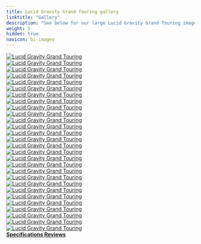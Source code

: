 ```yaml
---
title: Lucid Gravity Grand Touring gallery
linktitle: "Gallery"
description: "See below for our large Lucid Gravity Grand Touring image gallery. Click pictures for high-resolution versions."
weight: 5
hidden: true
navicon: bi-images
---
```

<!-- markdownlint-disable MD033 -->
<div class="row" id ="my-gallery">
	<div class="pswp-grid-item col-6 col-md-4">
		<a href="https://media.evkx.net/multimedia/models/lucid/gravity/gravity_grand_touring/exterior_1.jpeg"
data-pswp-src="https://media.evkx.net/multimedia/models/lucid/gravity/gravity_grand_touring/exterior_1.jpeg"
data-pswp-width="3000"
data-pswp-height="1687" 
target="_blank">
			<img src="https://media.evkx.net/multimedia/models/lucid/gravity/gravity_grand_touring/exterior_1_xst.jpeg" alt="Lucid Gravity Grand Touring" class="img-fluid " />
		</a>
	</div>
	<div class="pswp-grid-item col-6 col-md-4">
		<a href="https://media.evkx.net/multimedia/models/lucid/gravity/gravity_grand_touring/exterior_10.jpeg"
data-pswp-src="https://media.evkx.net/multimedia/models/lucid/gravity/gravity_grand_touring/exterior_10.jpeg"
data-pswp-width="3000"
data-pswp-height="2000" 
target="_blank">
			<img src="https://media.evkx.net/multimedia/models/lucid/gravity/gravity_grand_touring/exterior_10_xst.jpeg" alt="Lucid Gravity Grand Touring" class="img-fluid " />
		</a>
	</div>
	<div class="pswp-grid-item col-6 col-md-4">
		<a href="https://media.evkx.net/multimedia/models/lucid/gravity/gravity_grand_touring/exterior_11.jpeg"
data-pswp-src="https://media.evkx.net/multimedia/models/lucid/gravity/gravity_grand_touring/exterior_11.jpeg"
data-pswp-width="3000"
data-pswp-height="2249" 
target="_blank">
			<img src="https://media.evkx.net/multimedia/models/lucid/gravity/gravity_grand_touring/exterior_11_xst.jpeg" alt="Lucid Gravity Grand Touring" class="img-fluid " />
		</a>
	</div>
	<div class="pswp-grid-item col-6 col-md-4">
		<a href="https://media.evkx.net/multimedia/models/lucid/gravity/gravity_grand_touring/exterior_2.jpeg"
data-pswp-src="https://media.evkx.net/multimedia/models/lucid/gravity/gravity_grand_touring/exterior_2.jpeg"
data-pswp-width="3000"
data-pswp-height="1786" 
target="_blank">
			<img src="https://media.evkx.net/multimedia/models/lucid/gravity/gravity_grand_touring/exterior_2_xst.jpeg" alt="Lucid Gravity Grand Touring" class="img-fluid " />
		</a>
	</div>
	<div class="pswp-grid-item col-6 col-md-4">
		<a href="https://media.evkx.net/multimedia/models/lucid/gravity/gravity_grand_touring/exterior_3.jpeg"
data-pswp-src="https://media.evkx.net/multimedia/models/lucid/gravity/gravity_grand_touring/exterior_3.jpeg"
data-pswp-width="3000"
data-pswp-height="2000" 
target="_blank">
			<img src="https://media.evkx.net/multimedia/models/lucid/gravity/gravity_grand_touring/exterior_3_xst.jpeg" alt="Lucid Gravity Grand Touring" class="img-fluid " />
		</a>
	</div>
	<div class="pswp-grid-item col-6 col-md-4">
		<a href="https://media.evkx.net/multimedia/models/lucid/gravity/gravity_grand_touring/exterior_4.jpeg"
data-pswp-src="https://media.evkx.net/multimedia/models/lucid/gravity/gravity_grand_touring/exterior_4.jpeg"
data-pswp-width="3000"
data-pswp-height="2249" 
target="_blank">
			<img src="https://media.evkx.net/multimedia/models/lucid/gravity/gravity_grand_touring/exterior_4_xst.jpeg" alt="Lucid Gravity Grand Touring" class="img-fluid " />
		</a>
	</div>
	<div class="pswp-grid-item col-6 col-md-4">
		<a href="https://media.evkx.net/multimedia/models/lucid/gravity/gravity_grand_touring/exterior_5.jpeg"
data-pswp-src="https://media.evkx.net/multimedia/models/lucid/gravity/gravity_grand_touring/exterior_5.jpeg"
data-pswp-width="3000"
data-pswp-height="2000" 
target="_blank">
			<img src="https://media.evkx.net/multimedia/models/lucid/gravity/gravity_grand_touring/exterior_5_xst.jpeg" alt="Lucid Gravity Grand Touring" class="img-fluid " />
		</a>
	</div>
	<div class="pswp-grid-item col-6 col-md-4">
		<a href="https://media.evkx.net/multimedia/models/lucid/gravity/gravity_grand_touring/exterior_6.jpeg"
data-pswp-src="https://media.evkx.net/multimedia/models/lucid/gravity/gravity_grand_touring/exterior_6.jpeg"
data-pswp-width="3000"
data-pswp-height="2000" 
target="_blank">
			<img src="https://media.evkx.net/multimedia/models/lucid/gravity/gravity_grand_touring/exterior_6_xst.jpeg" alt="Lucid Gravity Grand Touring" class="img-fluid " />
		</a>
	</div>
	<div class="pswp-grid-item col-6 col-md-4">
		<a href="https://media.evkx.net/multimedia/models/lucid/gravity/gravity_grand_touring/exterior_7.jpeg"
data-pswp-src="https://media.evkx.net/multimedia/models/lucid/gravity/gravity_grand_touring/exterior_7.jpeg"
data-pswp-width="3000"
data-pswp-height="1756" 
target="_blank">
			<img src="https://media.evkx.net/multimedia/models/lucid/gravity/gravity_grand_touring/exterior_7_xst.jpeg" alt="Lucid Gravity Grand Touring" class="img-fluid " />
		</a>
	</div>
	<div class="pswp-grid-item col-6 col-md-4">
		<a href="https://media.evkx.net/multimedia/models/lucid/gravity/gravity_grand_touring/exterior_8.jpeg"
data-pswp-src="https://media.evkx.net/multimedia/models/lucid/gravity/gravity_grand_touring/exterior_8.jpeg"
data-pswp-width="3000"
data-pswp-height="2250" 
target="_blank">
			<img src="https://media.evkx.net/multimedia/models/lucid/gravity/gravity_grand_touring/exterior_8_xst.jpeg" alt="Lucid Gravity Grand Touring" class="img-fluid " />
		</a>
	</div>
	<div class="pswp-grid-item col-6 col-md-4">
		<a href="https://media.evkx.net/multimedia/models/lucid/gravity/gravity_grand_touring/exterior_9.jpeg"
data-pswp-src="https://media.evkx.net/multimedia/models/lucid/gravity/gravity_grand_touring/exterior_9.jpeg"
data-pswp-width="3000"
data-pswp-height="2250" 
target="_blank">
			<img src="https://media.evkx.net/multimedia/models/lucid/gravity/gravity_grand_touring/exterior_9_xst.jpeg" alt="Lucid Gravity Grand Touring" class="img-fluid " />
		</a>
	</div>
	<div class="pswp-grid-item col-6 col-md-4">
		<a href="https://media.evkx.net/multimedia/models/lucid/gravity/gravity_grand_touring/frontseats_1.jpeg"
data-pswp-src="https://media.evkx.net/multimedia/models/lucid/gravity/gravity_grand_touring/frontseats_1.jpeg"
data-pswp-width="3000"
data-pswp-height="2250" 
target="_blank">
			<img src="https://media.evkx.net/multimedia/models/lucid/gravity/gravity_grand_touring/frontseats_1_xst.jpeg" alt="Lucid Gravity Grand Touring" class="img-fluid " />
		</a>
	</div>
	<div class="pswp-grid-item col-6 col-md-4">
		<a href="https://media.evkx.net/multimedia/models/lucid/gravity/gravity_grand_touring/frontseats_2.jpeg"
data-pswp-src="https://media.evkx.net/multimedia/models/lucid/gravity/gravity_grand_touring/frontseats_2.jpeg"
data-pswp-width="3000"
data-pswp-height="2250" 
target="_blank">
			<img src="https://media.evkx.net/multimedia/models/lucid/gravity/gravity_grand_touring/frontseats_2_xst.jpeg" alt="Lucid Gravity Grand Touring" class="img-fluid " />
		</a>
	</div>
	<div class="pswp-grid-item col-6 col-md-4">
		<a href="https://media.evkx.net/multimedia/models/lucid/gravity/gravity_grand_touring/frunk_1.jpeg"
data-pswp-src="https://media.evkx.net/multimedia/models/lucid/gravity/gravity_grand_touring/frunk_1.jpeg"
data-pswp-width="3000"
data-pswp-height="2000" 
target="_blank">
			<img src="https://media.evkx.net/multimedia/models/lucid/gravity/gravity_grand_touring/frunk_1_xst.jpeg" alt="Lucid Gravity Grand Touring" class="img-fluid " />
		</a>
	</div>
	<div class="pswp-grid-item col-6 col-md-4">
		<a href="https://media.evkx.net/multimedia/models/lucid/gravity/gravity_grand_touring/frunk_2.jpeg"
data-pswp-src="https://media.evkx.net/multimedia/models/lucid/gravity/gravity_grand_touring/frunk_2.jpeg"
data-pswp-width="2573"
data-pswp-height="1762" 
target="_blank">
			<img src="https://media.evkx.net/multimedia/models/lucid/gravity/gravity_grand_touring/frunk_2_xst.jpeg" alt="Lucid Gravity Grand Touring" class="img-fluid " />
		</a>
	</div>
	<div class="pswp-grid-item col-6 col-md-4">
		<a href="https://media.evkx.net/multimedia/models/lucid/gravity/gravity_grand_touring/headlights_1.jpeg"
data-pswp-src="https://media.evkx.net/multimedia/models/lucid/gravity/gravity_grand_touring/headlights_1.jpeg"
data-pswp-width="3000"
data-pswp-height="1999" 
target="_blank">
			<img src="https://media.evkx.net/multimedia/models/lucid/gravity/gravity_grand_touring/headlights_1_xst.jpeg" alt="Lucid Gravity Grand Touring" class="img-fluid " />
		</a>
	</div>
	<div class="pswp-grid-item col-6 col-md-4">
		<a href="https://media.evkx.net/multimedia/models/lucid/gravity/gravity_grand_touring/interior_1.jpeg"
data-pswp-src="https://media.evkx.net/multimedia/models/lucid/gravity/gravity_grand_touring/interior_1.jpeg"
data-pswp-width="3000"
data-pswp-height="2000" 
target="_blank">
			<img src="https://media.evkx.net/multimedia/models/lucid/gravity/gravity_grand_touring/interior_1_xst.jpeg" alt="Lucid Gravity Grand Touring" class="img-fluid " />
		</a>
	</div>
	<div class="pswp-grid-item col-6 col-md-4">
		<a href="https://media.evkx.net/multimedia/models/lucid/gravity/gravity_grand_touring/interior_2.jpeg"
data-pswp-src="https://media.evkx.net/multimedia/models/lucid/gravity/gravity_grand_touring/interior_2.jpeg"
data-pswp-width="3000"
data-pswp-height="2250" 
target="_blank">
			<img src="https://media.evkx.net/multimedia/models/lucid/gravity/gravity_grand_touring/interior_2_xst.jpeg" alt="Lucid Gravity Grand Touring" class="img-fluid " />
		</a>
	</div>
	<div class="pswp-grid-item col-6 col-md-4">
		<a href="https://media.evkx.net/multimedia/models/lucid/gravity/gravity_grand_touring/interior_3.jpeg"
data-pswp-src="https://media.evkx.net/multimedia/models/lucid/gravity/gravity_grand_touring/interior_3.jpeg"
data-pswp-width="3000"
data-pswp-height="2000" 
target="_blank">
			<img src="https://media.evkx.net/multimedia/models/lucid/gravity/gravity_grand_touring/interior_3_xst.jpeg" alt="Lucid Gravity Grand Touring" class="img-fluid " />
		</a>
	</div>
	<div class="pswp-grid-item col-6 col-md-4">
		<a href="https://media.evkx.net/multimedia/models/lucid/gravity/gravity_grand_touring/interior_4.jpeg"
data-pswp-src="https://media.evkx.net/multimedia/models/lucid/gravity/gravity_grand_touring/interior_4.jpeg"
data-pswp-width="3000"
data-pswp-height="1999" 
target="_blank">
			<img src="https://media.evkx.net/multimedia/models/lucid/gravity/gravity_grand_touring/interior_4_xst.jpeg" alt="Lucid Gravity Grand Touring" class="img-fluid " />
		</a>
	</div>
	<div class="pswp-grid-item col-6 col-md-4">
		<a href="https://media.evkx.net/multimedia/models/lucid/gravity/gravity_grand_touring/main_1.jpeg"
data-pswp-src="https://media.evkx.net/multimedia/models/lucid/gravity/gravity_grand_touring/main_1.jpeg"
data-pswp-width="3000"
data-pswp-height="2007" 
target="_blank">
			<img src="https://media.evkx.net/multimedia/models/lucid/gravity/gravity_grand_touring/main_1_xst.jpeg" alt="Lucid Gravity Grand Touring" class="img-fluid " />
		</a>
	</div>
	<div class="pswp-grid-item col-6 col-md-4">
		<a href="https://media.evkx.net/multimedia/models/lucid/gravity/gravity_grand_touring/screens_1.jpeg"
data-pswp-src="https://media.evkx.net/multimedia/models/lucid/gravity/gravity_grand_touring/screens_1.jpeg"
data-pswp-width="3000"
data-pswp-height="2250" 
target="_blank">
			<img src="https://media.evkx.net/multimedia/models/lucid/gravity/gravity_grand_touring/screens_1_xst.jpeg" alt="Lucid Gravity Grand Touring" class="img-fluid " />
		</a>
	</div>
	<div class="pswp-grid-item col-6 col-md-4">
		<a href="https://media.evkx.net/multimedia/models/lucid/gravity/gravity_grand_touring/screens_2.jpeg"
data-pswp-src="https://media.evkx.net/multimedia/models/lucid/gravity/gravity_grand_touring/screens_2.jpeg"
data-pswp-width="3000"
data-pswp-height="1729" 
target="_blank">
			<img src="https://media.evkx.net/multimedia/models/lucid/gravity/gravity_grand_touring/screens_2_xst.jpeg" alt="Lucid Gravity Grand Touring" class="img-fluid " />
		</a>
	</div>
	<div class="pswp-grid-item col-6 col-md-4">
		<a href="https://media.evkx.net/multimedia/models/lucid/gravity/gravity_grand_touring/secondrowseats_1.jpeg"
data-pswp-src="https://media.evkx.net/multimedia/models/lucid/gravity/gravity_grand_touring/secondrowseats_1.jpeg"
data-pswp-width="3000"
data-pswp-height="2250" 
target="_blank">
			<img src="https://media.evkx.net/multimedia/models/lucid/gravity/gravity_grand_touring/secondrowseats_1_xst.jpeg" alt="Lucid Gravity Grand Touring" class="img-fluid " />
		</a>
	</div>
	<div class="pswp-grid-item col-6 col-md-4">
		<a href="https://media.evkx.net/multimedia/models/lucid/gravity/gravity_grand_touring/steeringwheel_1.jpeg"
data-pswp-src="https://media.evkx.net/multimedia/models/lucid/gravity/gravity_grand_touring/steeringwheel_1.jpeg"
data-pswp-width="3000"
data-pswp-height="2000" 
target="_blank">
			<img src="https://media.evkx.net/multimedia/models/lucid/gravity/gravity_grand_touring/steeringwheel_1_xst.jpeg" alt="Lucid Gravity Grand Touring" class="img-fluid " />
		</a>
	</div>
	<div class="pswp-grid-item col-6 col-md-4">
		<a href="https://media.evkx.net/multimedia/models/lucid/gravity/gravity_grand_touring/trailer_1.jpeg"
data-pswp-src="https://media.evkx.net/multimedia/models/lucid/gravity/gravity_grand_touring/trailer_1.jpeg"
data-pswp-width="3000"
data-pswp-height="2000" 
target="_blank">
			<img src="https://media.evkx.net/multimedia/models/lucid/gravity/gravity_grand_touring/trailer_1_xst.jpeg" alt="Lucid Gravity Grand Touring" class="img-fluid " />
		</a>
	</div>
	<div class="pswp-grid-item col-6 col-md-4">
		<a href="https://media.evkx.net/multimedia/models/lucid/gravity/gravity_grand_touring/trailer_2.jpeg"
data-pswp-src="https://media.evkx.net/multimedia/models/lucid/gravity/gravity_grand_touring/trailer_2.jpeg"
data-pswp-width="3000"
data-pswp-height="2000" 
target="_blank">
			<img src="https://media.evkx.net/multimedia/models/lucid/gravity/gravity_grand_touring/trailer_2_xst.jpeg" alt="Lucid Gravity Grand Touring" class="img-fluid " />
		</a>
	</div>
	<div class="pswp-grid-item col-6 col-md-4">
		<a href="https://media.evkx.net/multimedia/models/lucid/gravity/gravity_grand_touring/trunk_1.jpeg"
data-pswp-src="https://media.evkx.net/multimedia/models/lucid/gravity/gravity_grand_touring/trunk_1.jpeg"
data-pswp-width="3000"
data-pswp-height="2000" 
target="_blank">
			<img src="https://media.evkx.net/multimedia/models/lucid/gravity/gravity_grand_touring/trunk_1_xst.jpeg" alt="Lucid Gravity Grand Touring" class="img-fluid " />
		</a>
	</div>
</div>
<script type="module">
  import PhotoSwipeLightbox from '/js/photoswipe-lightbox.esm.js';
    const lightbox = new PhotoSwipeLightbox({
       gallery: '#my-gallery',
        children: 'a',
        pswpModule: () => import('/js/photoswipe.esm.js')
    });
lightbox.init();
</script>
<div class="mt-3 mb-3">
<a href="../specifications/" class="text-decoration-none text-black">
<strong><i class="bi-arrow-left"></i> Specifications </strong>
</a>
<a href="../reviews/" class="text-decoration-none text-black float-end">
<strong>Reviews <i class="bi-arrow-right"></i></strong>
</a>
</div>
